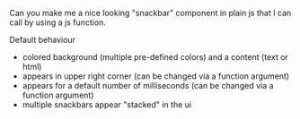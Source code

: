 Can you make me a nice looking "snackbar" component in plain js that I can call by using a js function.

Default behaviour

- colored background (multiple pre-defined colors) and a content (text or html)
- appears in upper right corner (can be changed via a function argument)
- appears for a default number of milliseconds (can be changed via a function argument)
- multiple snackbars appear "stacked" in the ui
